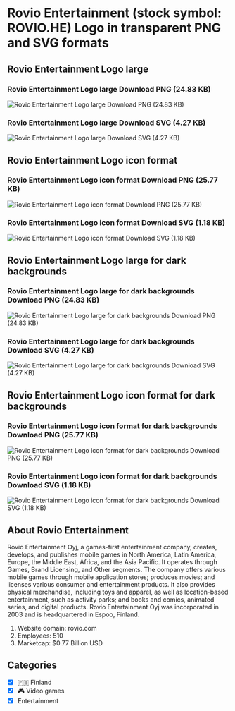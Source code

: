 # Rovio Entertainment (stock symbol: ROVIO.HE) Logo in transparent PNG and SVG formats

## Rovio Entertainment Logo large

### Rovio Entertainment Logo large Download PNG (24.83 KB)

![Rovio Entertainment Logo large Download PNG (24.83 KB)](/img/orig/ROVIO.HE_BIG-acefd973.png)

### Rovio Entertainment Logo large Download SVG (4.27 KB)

![Rovio Entertainment Logo large Download SVG (4.27 KB)](/img/orig/ROVIO.HE_BIG-b2dec68f.svg)

## Rovio Entertainment Logo icon format

### Rovio Entertainment Logo icon format Download PNG (25.77 KB)

![Rovio Entertainment Logo icon format Download PNG (25.77 KB)](/img/orig/ROVIO.HE-541acf90.png)

### Rovio Entertainment Logo icon format Download SVG (1.18 KB)

![Rovio Entertainment Logo icon format Download SVG (1.18 KB)](/img/orig/ROVIO.HE-d4174b91.svg)

## Rovio Entertainment Logo large for dark backgrounds

### Rovio Entertainment Logo large for dark backgrounds Download PNG (24.83 KB)

![Rovio Entertainment Logo large for dark backgrounds Download PNG (24.83 KB)](/img/orig/ROVIO.HE_BIG.D-25b15167.png)

### Rovio Entertainment Logo large for dark backgrounds Download SVG (4.27 KB)

![Rovio Entertainment Logo large for dark backgrounds Download SVG (4.27 KB)](/img/orig/ROVIO.HE_BIG.D-0d090b91.svg)

## Rovio Entertainment Logo icon format for dark backgrounds

### Rovio Entertainment Logo icon format for dark backgrounds Download PNG (25.77 KB)

![Rovio Entertainment Logo icon format for dark backgrounds Download PNG (25.77 KB)](/img/orig/ROVIO.HE.D-d78f5351.png)

### Rovio Entertainment Logo icon format for dark backgrounds Download SVG (1.18 KB)

![Rovio Entertainment Logo icon format for dark backgrounds Download SVG (1.18 KB)](/img/orig/ROVIO.HE.D-1a8ad0b1.svg)

## About Rovio Entertainment

Rovio Entertainment Oyj, a games-first entertainment company, creates, develops, and publishes mobile games in North America, Latin America, Europe, the Middle East, Africa, and the Asia Pacific. It operates through Games, Brand Licensing, and Other segments. The company offers various mobile games through mobile application stores; produces movies; and licenses various consumer and entertainment products. It also provides physical merchandise, including toys and apparel, as well as location-based entertainment, such as activity parks; and books and comics, animated series, and digital products. Rovio Entertainment Oyj was incorporated in 2003 and is headquartered in Espoo, Finland.

1. Website domain: rovio.com
2. Employees: 510
3. Marketcap: $0.77 Billion USD


## Categories
- [x] 🇫🇮 Finland
- [x] 🎮 Video games
- [x] Entertainment
